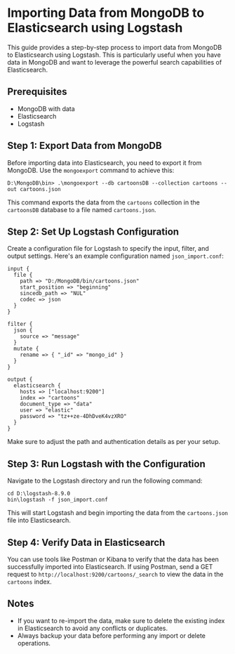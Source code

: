 # Importing Data from MongoDB to Elasticsearch using Logstash

This guide provides a step-by-step process to import data from MongoDB to Elasticsearch using Logstash. This is particularly useful when you have data in MongoDB and want to leverage the powerful search capabilities of Elasticsearch.

## Prerequisites

- MongoDB with data
- Elasticsearch
- Logstash

## Step 1: Export Data from MongoDB

Before importing data into Elasticsearch, you need to export it from MongoDB. Use the `mongoexport` command to achieve this:

```shell
D:\MongoDB\bin> .\mongoexport --db cartoonsDB --collection cartoons --out cartoons.json
```

This command exports the data from the `cartoons` collection in the `cartoonsDB` database to a file named `cartoons.json`.

## Step 2: Set Up Logstash Configuration

Create a configuration file for Logstash to specify the input, filter, and output settings. Here's an example configuration named `json_import.conf`:

```plaintext
input {
  file {
    path => "D:/MongoDB/bin/cartoons.json"
    start_position => "beginning"
    sincedb_path => "NUL"
    codec => json
  }
}

filter {
  json {
    source => "message"
  }
  mutate {
    rename => { "_id" => "mongo_id" }
  }
}

output {
  elasticsearch {
    hosts => ["localhost:9200"]
    index => "cartoons"
    document_type => "data"
    user => "elastic" 
    password => "tz++ze-4DhDveK4vzXRO" 
  }
}
```

Make sure to adjust the path and authentication details as per your setup.

## Step 3: Run Logstash with the Configuration

Navigate to the Logstash directory and run the following command:

```shell
cd D:\logstash-8.9.0
bin\logstash -f json_import.conf
```

This will start Logstash and begin importing the data from the `cartoons.json` file into Elasticsearch.

## Step 4: Verify Data in Elasticsearch

You can use tools like Postman or Kibana to verify that the data has been successfully imported into Elasticsearch. If using Postman, send a GET request to `http://localhost:9200/cartoons/_search` to view the data in the `cartoons` index.

## Notes

- If you want to re-import the data, make sure to delete the existing index in Elasticsearch to avoid any conflicts or duplicates.
- Always backup your data before performing any import or delete operations.
